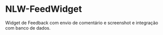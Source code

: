 # NLW-FeedWidget

Widget de Feedback com envio de comentário e screenshot e integração com banco de dados.
